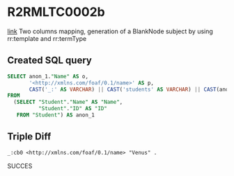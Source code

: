 # R2RMLTC0002b
[link](https://www.w3.org/TR/rdb2rdf-test-cases/#R2RMLTC0002b)
Two columns mapping, generation of a BlankNode subject by using rr:template and rr:termType

## Created SQL query
```sql
SELECT anon_1."Name" AS o,
       '<http://xmlns.com/foaf/0.1/name>' AS p,
       CAST('_:' AS VARCHAR) || CAST('students' AS VARCHAR) || CAST(anon_1."ID" AS VARCHAR) AS s
FROM
  (SELECT "Student"."Name" AS "Name",
          "Student"."ID" AS "ID"
   FROM "Student") AS anon_1
```

## Triple Diff
```diff
_:cb0 <http://xmlns.com/foaf/0.1/name> "Venus" .
```

SUCCES